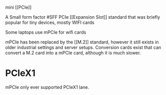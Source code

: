 mini [[PCIe]]

A Small form factor #SFF PCIe [[Expansion Slot]] standard that was briefly popular for tiny devices, mostly WIFI cards

Some laptops use mPCIe for wifi cards

mPCIe has been replaced by the [[M.2]] standard, however it still exists in older industrial settings and server setups.
	Conversion cards exist that can convert a M.2 card into a mPCIe card, although it is much slower.

# PCIeX1
mPCIe only ever supported PCIeX1 lane.